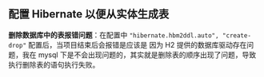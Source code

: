 ## 配置 Hibernate 以便从实体生成表

**删除数据库中的表报错问题**：在配置中 `"hibernate.hbm2ddl.auto", "create-drop"` 配置后，当项目结束后会报错是应该是
因为 H2 提供的数据库驱动存在问题，我在 mysql 下是不会出现问题的，其实就是删除表的顺序出现了问题，导致执行删除表的语句执行失败。